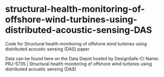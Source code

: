 # structural-health-monitoring-of-offshore-wind-turbines-using-distributed-acoustic-sensing-DAS
Code for Structural health monitoring of offshore wind turbines using distributed acoustic sensing (DAS) paper

Data can be found here on the Data Depot hosted by DesignSafe-CI
Name: PRJ-5735 | Structural health monitoring of offshore wind turbines using distributed acoustic sensing (DAS)



